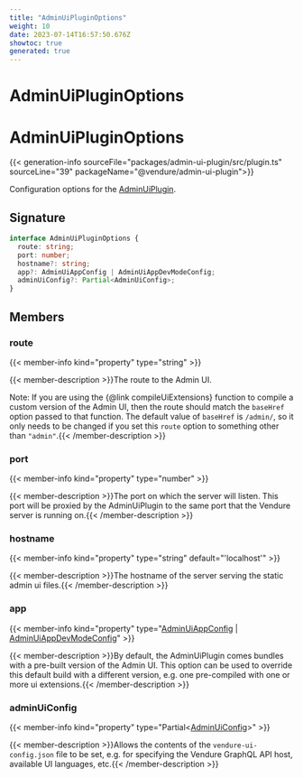 ```yaml
---
title: "AdminUiPluginOptions"
weight: 10
date: 2023-07-14T16:57:50.676Z
showtoc: true
generated: true
---
```

<!-- This file was generated from the Vendure source. Do not modify. Instead, re-run the "docs:build" script -->

# AdminUiPluginOptions
<div class="symbol">


# AdminUiPluginOptions

{{< generation-info sourceFile="packages/admin-ui-plugin/src/plugin.ts" sourceLine="39" packageName="@vendure/admin-ui-plugin">}}

Configuration options for the <a href='/typescript-api/core-plugins/admin-ui-plugin/#adminuiplugin'>AdminUiPlugin</a>.

## Signature

```TypeScript
interface AdminUiPluginOptions {
  route: string;
  port: number;
  hostname?: string;
  app?: AdminUiAppConfig | AdminUiAppDevModeConfig;
  adminUiConfig?: Partial<AdminUiConfig>;
}
```
## Members

### route

{{< member-info kind="property" type="string"  >}}

{{< member-description >}}The route to the Admin UI.

Note: If you are using the {@link compileUiExtensions} function to compile a custom version of the Admin UI, then
the route should match the `baseHref` option passed to that function. The default value of `baseHref` is `/admin/`,
so it only needs to be changed if you set this `route` option to something other than `"admin"`.{{< /member-description >}}

### port

{{< member-info kind="property" type="number"  >}}

{{< member-description >}}The port on which the server will listen. This port will be proxied by the AdminUiPlugin to the same port that
the Vendure server is running on.{{< /member-description >}}

### hostname

{{< member-info kind="property" type="string" default="'localhost'"  >}}

{{< member-description >}}The hostname of the server serving the static admin ui files.{{< /member-description >}}

### app

{{< member-info kind="property" type="<a href='/typescript-api/core-plugins/admin-ui-plugin/admin-ui-app-config#adminuiappconfig'>AdminUiAppConfig</a> | <a href='/typescript-api/core-plugins/admin-ui-plugin/admin-ui-app-dev-mode-config#adminuiappdevmodeconfig'>AdminUiAppDevModeConfig</a>"  >}}

{{< member-description >}}By default, the AdminUiPlugin comes bundles with a pre-built version of the
Admin UI. This option can be used to override this default build with a different
version, e.g. one pre-compiled with one or more ui extensions.{{< /member-description >}}

### adminUiConfig

{{< member-info kind="property" type="Partial&#60;<a href='/typescript-api/core-plugins/admin-ui-plugin/admin-ui-config#adminuiconfig'>AdminUiConfig</a>&#62;"  >}}

{{< member-description >}}Allows the contents of the `vendure-ui-config.json` file to be set, e.g.
for specifying the Vendure GraphQL API host, available UI languages, etc.{{< /member-description >}}


</div>
